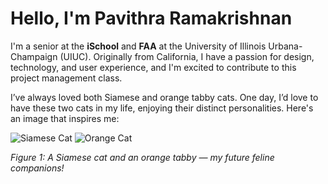 # Hello, I'm Pavithra Ramakrishnan

I'm a senior at the **iSchool** and **FAA** at the University of Illinois Urbana-Champaign (UIUC). Originally from California, I have a passion for design, technology, and user experience, and I'm excited to contribute to this project management class. 

I’ve always loved both Siamese and orange tabby cats. One day, I’d love to have these two cats in my life, enjoying their distinct personalities. Here's an image that inspires me:

![Siamese Cat](https://pixabay.com/photos/cat-kitten-pet-feline-adorable-4671158/)
![Orange Cat](https://pixabay.com/photos/cat-pet-mackerel-orange-orange-cat-5517032/)

*Figure 1: A Siamese cat and an orange tabby — my future feline companions!*
